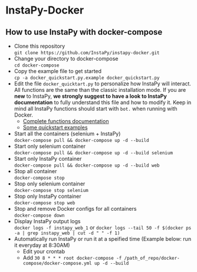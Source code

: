 # InstaPy-Docker

## How to use InstaPy with docker-compose

* Clone this repository
<br>`git clone https://github.com/InstaPy/instapy-docker.git`
* Change your directory to docker-compose
<br>`cd docker-compose`
* Copy the example file to get started
<br>`cp -a docker_quickstart.py.example docker_quickstart.py`
* Edit the file `docker_quicktart.py` to personalize how InstaPy will interact. All functions are the same than the classic installation mode. If you are **new** to InstaPy, **we strongly suggest to have a look to InstaPy documentation** to fully understand this file and how to modify it. Keep in mind all InstaPy functions should start with `bot.` when running with Docker.
  - [Complete functions documentation](https://github.com/timgrossmann/InstaPy#documentation)
  - [Some quickstart examples](https://github.com/InstaPy/instapy-quickstart/tree/master/quickstart_templates)
* Start all the containers (selenium + InstaPy)
<br>`docker-compose pull && docker-compose up -d --build`
* Start only selenium container
<br>`docker-compose pull && docker-compose up -d --build selenium`
* Start only InstaPy container
<br>`docker-compose pull && docker-compose up -d --build web`
* Stop all container
<br>`docker-compose stop`
* Stop only selenium container
<br>`docker-compose stop selenium`
* Stop only InstaPy container
<br>`docker-compose stop web`
* Stop and remove Docker configs for all containers
<br>`docker-compose down`
* Display InstaPy output logs
<br>`docker logs -f instapy_web_1` or `docker logs --tail 50 -f $(docker ps -a | grep instapy_web | cut -d " " -f 1)`
* Automatically run InstaPy or run it at a speified time (Example below: run it everyday at 8:30AM)
  - Edit your crontab
  - Add `30 8 * * * root docker-compose -f /path_of_repo/docker-compose/docker-compose.yml up -d --build`
